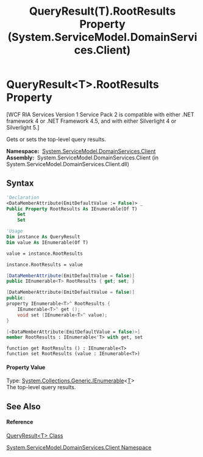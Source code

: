 ﻿---
title: QueryResult(T).RootResults Property  (System.ServiceModel.DomainServices.Client)
TOCTitle: RootResults Property
ms:assetid: P:System.ServiceModel.DomainServices.Client.QueryResult`1.RootResults
ms:mtpsurl: https://msdn.microsoft.com/en-us/library/Ff422474(v=VS.91)
ms:contentKeyID: 28754847
ms.date: 01/27/2012
mtps_version: v=VS.91
f1_keywords:
- System.ServiceModel.DomainServices.Client.QueryResult`1.RootResults
- System.ServiceModel.DomainServices.Client.QueryResult`1.get_RootResults
- System.ServiceModel.DomainServices.Client.QueryResult`1.set_RootResults
dev_langs:
- CSharp
- JScript
- VB
- FSharp
- c++
api_location:
- System.ServiceModel.DomainServices.Client.dll
api_name:
- System.ServiceModel.DomainServices.Client.QueryResult`1.get_RootResults
- System.ServiceModel.DomainServices.Client.QueryResult`1.RootResults
- System.ServiceModel.DomainServices.Client.QueryResult`1.set_RootResults
api_type:
- Managed
topic_type:
- apiref
- kbSyntax
product_family_name: VS
ROBOTS: INDEX,FOLLOW
---

# QueryResult\<T\>.RootResults Property

\[WCF RIA Services Version 1 Service Pack 2 is compatible with either .NET framework 4 or .NET Framework 4.5, and with either Silverlight 4 or Silverlight 5.\]

Gets or sets the top-level query results.

**Namespace:**  [System.ServiceModel.DomainServices.Client](ff422479\(v=vs.91\).md)  
**Assembly:**  System.ServiceModel.DomainServices.Client (in System.ServiceModel.DomainServices.Client.dll)

## Syntax

``` vb
'Declaration
<DataMemberAttribute(EmitDefaultValue := False)> _
Public Property RootResults As IEnumerable(Of T)
    Get
    Set
```

``` vb
'Usage
Dim instance As QueryResult
Dim value As IEnumerable(Of T)

value = instance.RootResults

instance.RootResults = value
```

``` csharp
[DataMemberAttribute(EmitDefaultValue = false)]
public IEnumerable<T> RootResults { get; set; }
```

``` c++
[DataMemberAttribute(EmitDefaultValue = false)]
public:
property IEnumerable<T>^ RootResults {
    IEnumerable<T>^ get ();
    void set (IEnumerable<T>^ value);
}
```

``` fsharp
[<DataMemberAttribute(EmitDefaultValue = false)>]
member RootResults : IEnumerable<'T> with get, set
```

``` jscript
function get RootResults () : IEnumerable<T>
function set RootResults (value : IEnumerable<T>)
```

#### Property Value

Type: [System.Collections.Generic.IEnumerable](https://msdn.microsoft.com/en-us/library/9eekhta0)\<[T](ff423034\(v=vs.91\).md)\>  
The top-level query results.  

## See Also

#### Reference

[QueryResult\<T\> Class](ff423034\(v=vs.91\).md)

[System.ServiceModel.DomainServices.Client Namespace](ff422479\(v=vs.91\).md)

